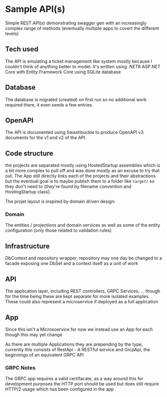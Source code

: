 # Sample API(s)

Simple REST API(s) demonstrating swagger gen with an increasingly complex range of methods (eventually multiple apps to covert the different levels)

## Tech used

The API is emulating a ticket management like system mostly because I couldn't think of anything better to model.  It's written using .NET6 ASP.NET Core with Entity Framework Core using SQLite database

## Database

The database is migrated (created) on first run so no additional work required there, it even seeds a few entries.

## OpenAPI

The API is documented using Swashbuckle to produce OpenAPI v3 documents for the v1 and v2 of the API.

## Code structure

the projects are separated mostly using HostedStartup assemblies which is a bit more complex to pull off and was done mostly as an excuse to try that out.  The App still directly links each of the projects and their abstractions but the eventual goal is to maybe publish them to a folder like ```target/``` so they don't need to (they're found by filename convention and HostingStartup class).

The projet layout is inspired by domain driven design:

### Domain 
The entities / projections and domain services as well as some of the entity configuration (only those related to validation rules)

## Infrastructure
DbContext and repository wrapper, repository may one day be changed to a facade exposing one DbSet<T> and a context itself as a unit of work

## API
The application layer, including REST controllers, GRPC Services, ... though for the time being these are kept separate for more isolated examples.  These could also represent a microservice if deployed as a full application

## App 
Since this isn't a Microsoervice for now we instead use an App for each though this may yet change

As there are multiple Applications they are prepending by the type, currently this consists of RestApi - A RESTful service and GrcpApi, the beginnings of an equivalent GRPC API

### GRPC Notes

The GRPC app requires a valid certifacate, as a way around this for development purposes the HTTP port should be used but does still require HTTP/2 usage which has been configured in the app
